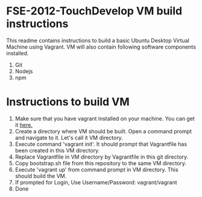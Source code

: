 # FSE-2012-TouchDevelop VM build instructions
This readme contains instructions to build a basic Ubuntu Desktop Virtual Machine using Vagrant. 
VM will also contain following software components installed. <br>
1. Git <br>
2. Nodejs <br>
3. npm <br>

# Instructions to build VM
1. Make sure that you have vagrant installed on your machine. You can get it [here.](https://www.vagrantup.com/downloads.html) <br>
2. Create a directory where VM should be built. Open a command prompt and navigate to it. Let's call it VM directory. <br>
3. Execute command 'vagrant init'. It should prompt that Vagrantfile has been created in this VM directory.<br>
4. Replace Vagrantfile in VM directory by Vagrantfile in this git directory.<br>
5. Copy bootstrap.sh file from this repository to the same VM directory.<br>
6. Execute 'vagrant up' from command prompt in VM directory. This should build the VM.<br>
7. If prompted for Login, Use Username/Password: vagrant/vagrant <br>
8. Done 
